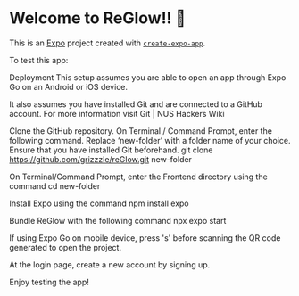 # Welcome to ReGlow!! 👋

This is an [Expo](https://expo.dev) project created with [`create-expo-app`](https://www.npmjs.com/package/create-expo-app).

To test this app:

Deployment
This setup assumes you are able to open an app through Expo Go on an Android or iOS device. 

It also assumes you have installed Git and are connected to a GitHub account. For more information visit Git | NUS Hackers Wiki

Clone the GitHub repository. On Terminal / Command Prompt, enter the following command. Replace ‘new-folder’ with a folder name of your choice. Ensure that you have installed Git beforehand.
git clone https://github.com/grizzzle/reGlow.git new-folder

On Terminal/Command Prompt, enter the Frontend directory using the command
cd new-folder

Install Expo using the command
npm install expo

Bundle ReGlow with the following command
npx expo start

If using Expo Go on mobile device, press 's' before scanning the QR code generated to open the project. 

At the login page, create a new account by signing up.

Enjoy testing the app!
